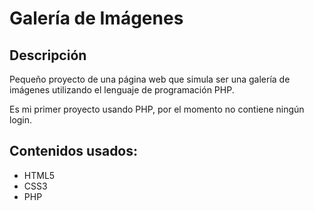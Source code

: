 # Galería de Imágenes

## Descripción
Pequeño proyecto de una página web que simula ser una galería de imágenes utilizando el lenguaje de programación PHP.

Es mi primer proyecto usando PHP, por el momento no contiene ningún login.

## Contenidos usados:
- HTML5
- CSS3
- PHP


